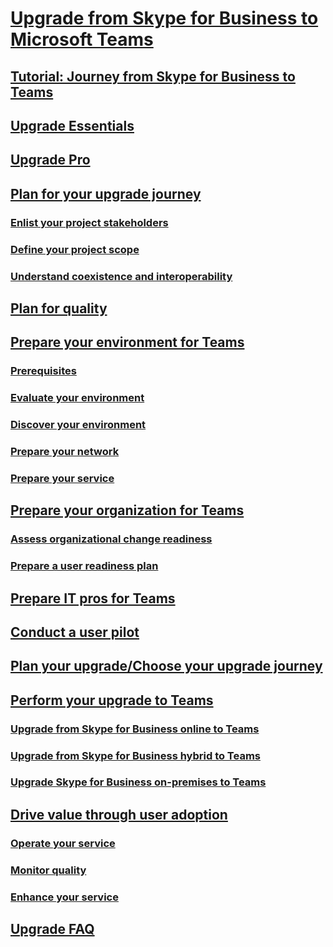 # [Upgrade from Skype for Business to Microsoft Teams](index.md)
## [Tutorial: Journey from Skype for Business to Teams](../Tutorial-Journey-SkypeforBusiness-to-Teams.yml)
## [Upgrade Essentials](../upgrade-essentials.md)
## [Upgrade Pro](../upgrade-pro.md)
## [Plan for your upgrade journey](../upgrade-plan-journey.md)
### [Enlist your project stakeholders](../upgrade-enlist-stakeholders.md)
### [Define your project scope](../upgrade-define-project-scope.md)
### [Understand coexistence and interoperability](../upgrade-understand-coexistence-and-interoperability.md)
## [Plan for quality](../upgrade-plan-for-quality.md)
## [Prepare your environment for Teams](../upgrade-prepare-environment.md)
### [Prerequisites](../upgrade-plan-journey-prerequisites.md)
### [Evaluate your environment](../upgrade-plan-journey-evaluate-environment.md)
### [Discover your environment](../upgrade-prepare-environment-discover-environment.md)
### [Prepare your network](../upgrade-prepare-environment-prepare-network.md)
### [Prepare your service](../upgrade-prepare-environment-prepare-service.md)
## [Prepare your organization for Teams](../upgrade-prepare-organization.md)
### [Assess organizational change readiness](../upgrade-org-change-readiness.md)
### [Prepare a user readiness plan](../upgrade-user-readiness.md)
## [Prepare IT pros for Teams](../upgrade-prepare-IT-pros.md)
## [Conduct a user pilot](../pilot-essentials.md)
## [Plan your upgrade/Choose your upgrade journey](../upgrade-plan-upgrade-journey.md)
## [Perform your upgrade to Teams](../upgrade-to-teams.md)
### [Upgrade from Skype for Business online to Teams](../upgrade-to-Teams-execute-SkypeforBusinessOnline.md)
### [Upgrade from Skype for Business hybrid to Teams](../upgrade-to-Teams-execute-SkypeforBusinessHybrid.md)
### [Upgrade Skype for Business on-premises to Teams](../upgrade-to-Teams-execute-SkypeforBusinessOnpremises.md)
## [Drive value through user adoption](../continue-journey.md)
### [Operate your service](../upgrade-operate-my-service.md)
### [Monitor quality](../upgrade-monitor-quality.md)
### [Enhance your service](../upgrade-enhance-my-service.md)
## [Upgrade FAQ](../FAQ-journey.md)

